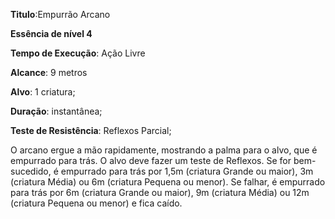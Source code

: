 **Titulo**:Empurrão Arcano

**Essência de nível 4**

**Tempo de Execução**: Ação Livre

**Alcance**: 9 metros

**Alvo**: 1 criatura;

**Duração**: instantânea;

**Teste de Resistência**: Reflexos Parcial;

O arcano ergue a mão rapidamente, mostrando a palma para o alvo, que 
é empurrado para trás. O alvo deve fazer 
um teste de Reflexos. Se for bem-sucedido, é empurrado para trás por 1,5m 
(criatura Grande ou maior), 3m (criatura Média) ou 6m (criatura Pequena ou 
menor). Se falhar, é empurrado para trás 
por 6m (criatura Grande ou maior), 9m 
(criatura Média) ou 12m (criatura Pequena ou menor) e fica caído.
